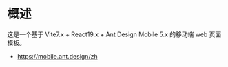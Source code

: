 # 概述

这是一个基于 Vite7.x + React19.x + Ant Design Mobile 5.x 的移动端 web 页面模板。

- https://mobile.ant.design/zh
